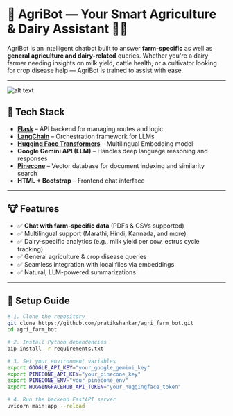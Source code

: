 # 🌾 AgriBot — Your Smart Agriculture & Dairy Assistant 🤖🐄

AgriBot is an intelligent chatbot built to answer **farm-specific** as well as **general agriculture and dairy-related** queries. Whether you're a dairy farmer needing insights on milk yield, cattle health, or a cultivator looking for crop disease help — AgriBot is trained to assist with ease.

---
![alt text](<Screenshot 2025-05-01 at 5.14.47 PM.png>)

## 🧠 Tech Stack

- **[Flask](https://flask.palletsprojects.com/en/stable/)** – API backend for managing routes and logic
- **[LangChain](https://www.langchain.com/)** – Orchestration framework for LLMs
- **[Hugging Face Transformers](https://huggingface.co/)** – Multilingual Embedding model
- **Google Gemini API (LLM)** – Handles deep language reasoning and responses
- **[Pinecone](https://www.pinecone.io/)** – Vector database for document indexing and similarity search
- **HTML + Bootstrap** – Frontend chat interface

---

## 🐮 Features

- ✅ **Chat with farm-specific data** (PDFs & CSVs supported)
- ✅ Multilingual support (Marathi, Hindi, Kannada, and more)
- ✅ Dairy-specific analytics (e.g., milk yield per cow, estrus cycle tracking)
- ✅ General agriculture & crop disease queries
- ✅ Seamless integration with local files via embeddings
- ✅ Natural, LLM-powered summarizations

---

## 🚀 Setup Guide

```bash
# 1. Clone the repository
git clone https://github.com/pratikshankar/agri_farm_bot.git
cd agri_farm_bot

# 2. Install Python dependencies
pip install -r requirements.txt

# 3. Set your environment variables
export GOOGLE_API_KEY="your_google_gemini_key"
export PINECONE_API_KEY="your_pinecone_key"
export PINECONE_ENV="your_pinecone_env"
export HUGGINGFACEHUB_API_TOKEN="your_huggingface_token"

# 4. Run the backend FastAPI server
uvicorn main:app --reload
